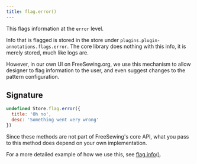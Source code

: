 ```yaml
---
title: flag.error()
---
```


This flags information at the `error` level.

Info that is flagged is stored in the store under `plugins.plugin-annotations.flags.error`.
The core library does nothing with this info, it is merely stored, much like logs are.

However, in our own UI on FreeSewing.org, we use this mechanism to allow
designer to flag information to the user, and even suggest changes to the
pattern configuration.


## Signature

```js
undefined Store.flag.error({
  title: 'Oh no',
  desc: 'Something went very wrong'
})
```

Since these methods are not part of FreeSewing's core API, what you pass to this method does depend on your own implementation.

For a more detailed example of how we use this, see [flag.info()](/reference/store-methods/flag.info).
